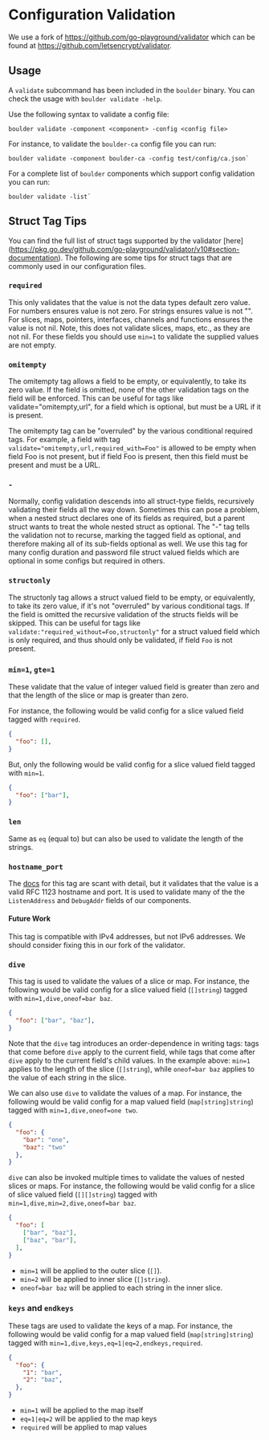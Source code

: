 # Configuration Validation

We use a fork of https://github.com/go-playground/validator which can be found
at https://github.com/letsencrypt/validator. 

## Usage

A `validate` subcommand has been included in the `boulder` binary. You can check
the usage with `boulder validate -help`.

Use the following syntax to validate a config file:
```shell
boulder validate -component <component> -config <config file>
```

For instance, to validate the `boulder-ca` config file you can run:

```shell
boulder validate -component boulder-ca -config test/config/ca.json`
```

For a complete list of `boulder` components which support config validation you
can run:
```shell
boulder validate -list`
```

## Struct Tag Tips

You can find the full list of struct tags supported by the validator [here]
(https://pkg.go.dev/github.com/go-playground/validator/v10#section-documentation).
The following are some tips for struct tags that are commonly used in our
configuration files.

### `required`

This only validates that the value is not the data types default zero value. For
numbers ensures value is not zero. For strings ensures value is not "". For
slices, maps, pointers, interfaces, channels and functions ensures the value is
not nil. Note, this does not validate slices, maps, etc., as they are not nil.
For these fields you should use `min=1` to validate the supplied values are not
empty.

### `omitempty`

The omitempty tag allows a field to be empty, or equivalently, to take its zero
value. If the field is omitted, none of the other validation tags on the field
will be enforced. This can be useful for tags like validate="omitempty,url", for
a field which is optional, but must be a URL if it is present.

The omitempty tag can be "overruled" by the various conditional required tags.
For example, a field with tag `validate="omitempty,url,required_with=Foo"` is
allowed to be empty when field Foo is not present, but if field Foo is present,
then this field must be present and must be a URL.

### `-`
Normally, config validation descends into all struct-type fields, recursively
validating their fields all the way down. Sometimes this can pose a problem,
when a nested struct declares one of its fields as required, but a parent struct
wants to treat the whole nested struct as optional. The "-" tag tells the
validation not to recurse, marking the tagged field as optional, and therefore
making all of its sub-fields optional as well. We use this tag for many config
duration and password file struct valued fields which are optional in some
configs but required in others.

### `structonly`

The structonly tag allows a struct valued field to be empty, or equivalently, to
take its zero value, if it's not "overruled" by various conditional tags. If the
field is omitted the recursive validation of the structs fields will be skipped.
This can be useful for tags like `validate:"required_without=Foo,structonly"`
for a struct valued field which is only required, and thus should only be
validated, if field `Foo` is not present.

### `min=1`, `gte=1`

These validate that the value of integer valued field is greater than zero and
that the length of the slice or map is greater than zero.

For instance, the following would be valid config for a slice valued field
tagged with `required`.
```json
{
  "foo": [],
}
```

But, only the following would be valid config for a slice valued field tagged
with `min=1`.
```json
{
  "foo": ["bar"],
}
```

### `len`

Same as `eq` (equal to) but can also be used to validate the length of the
strings.

### `hostname_port`

The
[docs](https://pkg.go.dev/github.com/go-playground/validator/v10#hdr-HostPort)
for this tag are scant with detail, but it validates that the value is a valid
RFC 1123 hostname and port. It is used to validate many of the the
`ListenAddress` and `DebugAddr` fields of our components.

#### Future Work

This tag is compatible with IPv4 addresses, but not IPv6 addresses. We should
consider fixing this in our fork of the validator.

### `dive`
This tag is used to validate the values of a slice or map. For instance, the
following would be valid config for a slice valued field (`[]string`) tagged
with `min=1,dive,oneof=bar baz`.

```json
{
  "foo": ["bar", "baz"],
}
```

Note that the `dive` tag introduces an order-dependence in writing tags: tags
that come before `dive` apply to the current field, while tags that come after
`dive` apply to the current field's child values. In the example above: `min=1`
applies to the length of the slice (`[]string`), while `oneof=bar baz` applies
to the value of each string in the slice.

We can also use `dive` to validate the values of a map. For instance, the
following would be valid config for a map valued field (`map[string]string`)
tagged with `min=1,dive,oneof=one two`.

```json
{
  "foo": {
    "bar": "one",
    "baz": "two"
  },
}
```

`dive` can also be invoked multiple times to validate the values of nested
slices or maps. For instance, the following would be valid config for a slice of
slice valued field (`[][]string`) tagged with `min=1,dive,min=2,dive,oneof=bar
baz`.

```json
{
  "foo": [
    ["bar", "baz"],
    ["baz", "bar"],
  ],
}
```

- `min=1` will be applied to the outer slice (`[]`).
- `min=2` will be applied to inner slice (`[]string`).
- `oneof=bar baz` will be applied to each string in the inner slice.

### `keys` and `endkeys`
These tags are used to validate the keys of a map. For instance, the following
would be valid config for a map valued field (`map[string]string`) tagged with
`min=1,dive,keys,eq=1|eq=2,endkeys,required`.

```json
{
  "foo": {
    "1": "bar",
    "2": "baz",
  },
}
```

- `min=1` will be applied to the map itself
- `eq=1|eq=2` will be applied to the map keys
- `required` will be applied to map values
